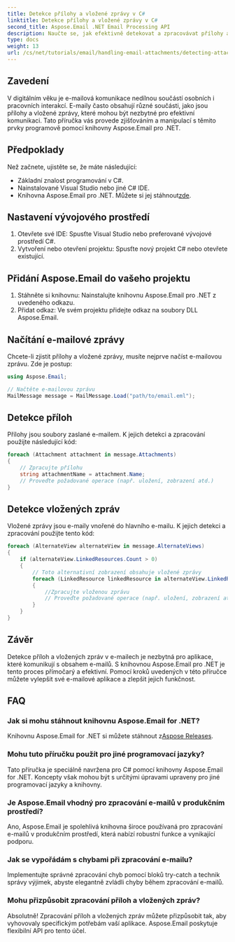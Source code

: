 ```yaml
---
title: Detekce přílohy a vložené zprávy v C#
linktitle: Detekce přílohy a vložené zprávy v C#
second_title: Aspose.Email .NET Email Processing API
description: Naučte se, jak efektivně detekovat a zpracovávat přílohy a vložené zprávy v e-mailech pomocí knihovny Aspose.Email pro .NET. Tento komplexní průvodce se zabývá nastavením.
type: docs
weight: 13
url: /cs/net/tutorials/email/handling-email-attachments/detecting-attachment-and-embedded-message-in-csharp/
---
```

## Zavedení

V digitálním věku je e-mailová komunikace nedílnou součástí osobních i pracovních interakcí. E-maily často obsahují různé součásti, jako jsou přílohy a vložené zprávy, které mohou být nezbytné pro efektivní komunikaci. Tato příručka vás provede zjišťováním a manipulací s těmito prvky programově pomocí knihovny Aspose.Email pro .NET.

## Předpoklady

Než začnete, ujistěte se, že máte následující:

- Základní znalost programování v C#.
- Nainstalované Visual Studio nebo jiné C# IDE.
- Knihovna Aspose.Email pro .NET. Můžete si jej stáhnout[zde](https://products.aspose.com/email/net).

## Nastavení vývojového prostředí

1. Otevřete své IDE: Spusťte Visual Studio nebo preferované vývojové prostředí C#.
2. Vytvoření nebo otevření projektu: Spusťte nový projekt C# nebo otevřete existující.

## Přidání Aspose.Email do vašeho projektu

1. Stáhněte si knihovnu: Nainstalujte knihovnu Aspose.Email pro .NET z uvedeného odkazu.
2. Přidat odkaz: Ve svém projektu přidejte odkaz na soubory DLL Aspose.Email.

## Načítání e-mailové zprávy

Chcete-li zjistit přílohy a vložené zprávy, musíte nejprve načíst e-mailovou zprávu. Zde je postup:

```csharp
using Aspose.Email;

// Načtěte e-mailovou zprávu
MailMessage message = MailMessage.Load("path/to/email.eml");
```

## Detekce příloh

Přílohy jsou soubory zaslané e-mailem. K jejich detekci a zpracování použijte následující kód:

```csharp
foreach (Attachment attachment in message.Attachments)
{
    // Zpracujte přílohu
    string attachmentName = attachment.Name;
    // Proveďte požadované operace (např. uložení, zobrazení atd.)
}
```

## Detekce vložených zpráv

Vložené zprávy jsou e-maily vnořené do hlavního e-mailu. K jejich detekci a zpracování použijte tento kód:

```csharp
foreach (AlternateView alternateView in message.AlternateViews)
{
    if (alternateView.LinkedResources.Count > 0)
    {
        // Toto alternativní zobrazení obsahuje vložené zprávy
        foreach (LinkedResource linkedResource in alternateView.LinkedResources)
        {
            //Zpracujte vloženou zprávu
            // Proveďte požadované operace (např. uložení, zobrazení atd.)
        }
    }
}
```

## Závěr

Detekce příloh a vložených zpráv v e-mailech je nezbytná pro aplikace, které komunikují s obsahem e-mailů. S knihovnou Aspose.Email pro .NET je tento proces přímočarý a efektivní. Pomocí kroků uvedených v této příručce můžete vylepšit své e-mailové aplikace a zlepšit jejich funkčnost.

## FAQ

### Jak si mohu stáhnout knihovnu Aspose.Email for .NET?

 Knihovnu Aspose.Email for .NET si můžete stáhnout z[Aspose Releases](https://releases.aspose.com/email/net/).

### Mohu tuto příručku použít pro jiné programovací jazyky?

Tato příručka je speciálně navržena pro C# pomocí knihovny Aspose.Email for .NET. Koncepty však mohou být s určitými úpravami upraveny pro jiné programovací jazyky a knihovny.

### Je Aspose.Email vhodný pro zpracování e-mailů v produkčním prostředí?

Ano, Aspose.Email je spolehlivá knihovna široce používaná pro zpracování e-mailů v produkčním prostředí, která nabízí robustní funkce a vynikající podporu.

### Jak se vypořádám s chybami při zpracování e-mailu?

Implementujte správné zpracování chyb pomocí bloků try-catch a technik správy výjimek, abyste elegantně zvládli chyby během zpracování e-mailů.

### Mohu přizpůsobit zpracování příloh a vložených zpráv?

Absolutně! Zpracování příloh a vložených zpráv můžete přizpůsobit tak, aby vyhovovaly specifickým potřebám vaší aplikace. Aspose.Email poskytuje flexibilní API pro tento účel.